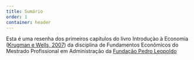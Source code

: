 ```yaml
---
title: Sumário
order: 1
container: header
---
```

Esta é uma resenha dos primeiros capítulos do livro Introduçào à Economia ([Krugman e Wells, 2007](https://www.goodreads.com/book/show/28585311-introdu-o-economia)) da disciplina de Fundamentos Econômicos do Mestrado Profissional em Administração da [Fundação Pedro Leopoldo](http://www.fpl.edu.br)
